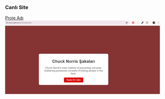 ### Canlı Site
[Proje Adı](https://github-username.github.io/repository-name)
![Proje Ekran Görüntüsü](norris.png)
